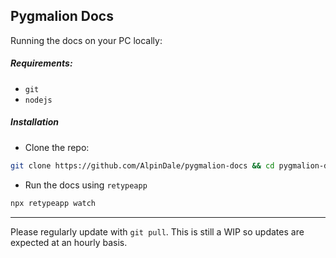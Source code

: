 ## Pygmalion Docs

Running the docs on your PC locally:

##### Requirements:
- `git`
- `nodejs`

##### Installation 

- Clone the repo:
```bash
git clone https://github.com/AlpinDale/pygmalion-docs && cd pygmalion-docs
```
- Run the docs using `retypeapp`
```bash
npx retypeapp watch
```

***

Please regularly update with `git pull`. This is still a WIP so updates are expected at an hourly basis.
